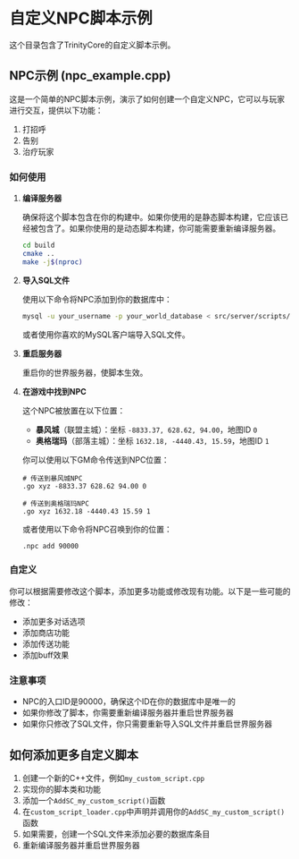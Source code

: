 # 自定义NPC脚本示例

这个目录包含了TrinityCore的自定义脚本示例。

## NPC示例 (npc_example.cpp)

这是一个简单的NPC脚本示例，演示了如何创建一个自定义NPC，它可以与玩家进行交互，提供以下功能：

1. 打招呼
2. 告别
3. 治疗玩家

### 如何使用

1. **编译服务器**

   确保将这个脚本包含在你的构建中。如果你使用的是静态脚本构建，它应该已经被包含了。如果你使用的是动态脚本构建，你可能需要重新编译服务器。

   ```bash
   cd build
   cmake ..
   make -j$(nproc)
   ```

2. **导入SQL文件**

   使用以下命令将NPC添加到你的数据库中：

   ```bash
   mysql -u your_username -p your_world_database < src/server/scripts/Custom/npc_example.sql
   ```

   或者使用你喜欢的MySQL客户端导入SQL文件。

3. **重启服务器**

   重启你的世界服务器，使脚本生效。

4. **在游戏中找到NPC**

   这个NPC被放置在以下位置：
   
   - **暴风城**（联盟主城）：坐标 `-8833.37, 628.62, 94.00`，地图ID `0`
   - **奥格瑞玛**（部落主城）：坐标 `1632.18, -4440.43, 15.59`，地图ID `1`

   你可以使用以下GM命令传送到NPC位置：

   ```
   # 传送到暴风城NPC
   .go xyz -8833.37 628.62 94.00 0
   
   # 传送到奥格瑞玛NPC
   .go xyz 1632.18 -4440.43 15.59 1
   ```

   或者使用以下命令将NPC召唤到你的位置：

   ```
   .npc add 90000
   ```

### 自定义

你可以根据需要修改这个脚本，添加更多功能或修改现有功能。以下是一些可能的修改：

- 添加更多对话选项
- 添加商店功能
- 添加传送功能
- 添加buff效果

### 注意事项

- NPC的入口ID是90000，确保这个ID在你的数据库中是唯一的
- 如果你修改了脚本，你需要重新编译服务器并重启世界服务器
- 如果你只修改了SQL文件，你只需要重新导入SQL文件并重启世界服务器

## 如何添加更多自定义脚本

1. 创建一个新的C++文件，例如`my_custom_script.cpp`
2. 实现你的脚本类和功能
3. 添加一个`AddSC_my_custom_script()`函数
4. 在`custom_script_loader.cpp`中声明并调用你的`AddSC_my_custom_script()`函数
5. 如果需要，创建一个SQL文件来添加必要的数据库条目
6. 重新编译服务器并重启世界服务器